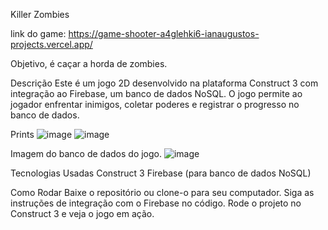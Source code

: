 Killer Zombies

link do game: https://game-shooter-a4glehki6-ianaugustos-projects.vercel.app/

Objetivo, é caçar a horda de zombies.

Descrição
Este é um jogo 2D desenvolvido na plataforma Construct 3 com integração ao Firebase, um banco de dados NoSQL. O jogo permite ao jogador enfrentar inimigos, coletar poderes e registrar o progresso no banco de dados.

Prints
![image](https://github.com/user-attachments/assets/6be3c703-264d-4795-888e-17cceecc0c7e)
![image](https://github.com/user-attachments/assets/1f1a9c08-cab9-43b6-8236-65c4d2320d8a)

Imagem do banco de dados do jogo.
![image](https://github.com/user-attachments/assets/65c379ac-db01-46b1-bd18-548a3886b841)

Tecnologias Usadas
Construct 3
Firebase (para banco de dados NoSQL)

Como Rodar
Baixe o repositório ou clone-o para seu computador.
Siga as instruções de integração com o Firebase no código.
Rode o projeto no Construct 3 e veja o jogo em ação.
